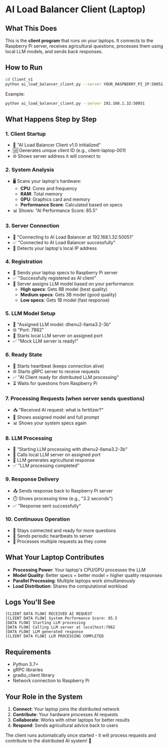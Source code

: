 # AI Load Balancer Client (Laptop)

## What This Does
This is the **client program** that runs on your laptops. It connects to the Raspberry Pi server, receives agricultural questions, processes them using local LLM models, and sends back responses.

## How to Run
```bash
cd Client_v1
python ai_load_balancer_client.py --server YOUR_RASPBERRY_PI_IP:50051
```

Example:
```bash
python ai_load_balancer_client.py --server 192.168.1.32:50051
```

## What Happens Step by Step

### 1. **Client Startup**
- 🚀 "AI Load Balancer Client v1.0 initialized"
- 🆔 Generates unique client ID (e.g., client-laptop-001)
- 🌐 Shows server address it will connect to

### 2. **System Analysis**
- 🖥️ Scans your laptop's hardware:
  - **CPU**: Cores and frequency
  - **RAM**: Total memory
  - **GPU**: Graphics card and memory
  - **Performance Score**: Calculated based on specs
- 📊 Shows: "AI Performance Score: 85.5"

### 3. **Server Connection**
- 🔌 "Connecting to AI Load Balancer at 192.168.1.32:50051"
- ✅ "Connected to AI Load Balancer successfully"
- 📡 Detects your laptop's local IP address

### 4. **Registration**
- 📝 Sends your laptop specs to Raspberry Pi server
- ✅ "Successfully registered as AI client"
- 🎯 Server assigns LLM model based on your performance:
  - **High specs**: Gets 8B model (best quality)
  - **Medium specs**: Gets 3B model (good quality)
  - **Low specs**: Gets 1B model (fast response)

### 5. **LLM Model Setup**
- 🤖 "Assigned LLM model: dhenu2-llama3.2-3b"
- 🌐 "Port: 7862"
- 🚀 Starts local LLM server on assigned port
- ✅ "Mock LLM server is ready!"

### 6. **Ready State**
- 💓 Starts heartbeat (keeps connection alive)
- 🌐 Starts gRPC server to receive requests
- ✅ "AI Client ready for distributed LLM processing"
- ⏳ Waits for questions from Raspberry Pi

### 7. **Processing Requests** (when server sends questions)
- 📥 "Received AI request: what is fertilizer?"
- 🎯 Shows assigned model and full prompt
- 📊 Shows your system specs again

### 8. **LLM Processing**
- 🔄 "Starting LLM processing with dhenu2-llama3.2-3b"
- 📡 Calls local LLM server on assigned port
- 🤖 LLM generates agricultural response
- ✅ "LLM processing completed"

### 9. **Response Delivery**
- 📤 Sends response back to Raspberry Pi server
- ⏱️ Shows processing time (e.g., "3.2 seconds")
- ✅ "Response sent successfully"

### 10. **Continuous Operation**
- 🔄 Stays connected and ready for more questions
- 💓 Sends periodic heartbeats to server
- 📱 Processes multiple requests as they come

## What Your Laptop Contributes
- **Processing Power**: Your laptop's CPU/GPU processes the LLM
- **Model Quality**: Better specs = better model = higher quality responses
- **Parallel Processing**: Multiple laptops work simultaneously
- **Load Distribution**: Shares the computational workload

## Logs You'll See
```
[CLIENT DATA FLOW] RECEIVED AI REQUEST
[CLIENT DATA FLOW] System Performance Score: 85.5
[DATA FLOW] Starting LLM processing
[DATA FLOW] Calling LLM server at localhost:7862
[DATA FLOW] LLM generated response
[CLIENT DATA FLOW] LLM PROCESSING COMPLETED
```

## Requirements
- Python 3.7+
- gRPC libraries
- gradio_client library
- Network connection to Raspberry Pi

## Your Role in the System
1. **Connect**: Your laptop joins the distributed network
2. **Contribute**: Your hardware processes AI requests
3. **Collaborate**: Works with other laptops for better results
4. **Respond**: Sends agricultural advice back to users

The client runs automatically once started - it will process requests and contribute to the distributed AI system! 🚀